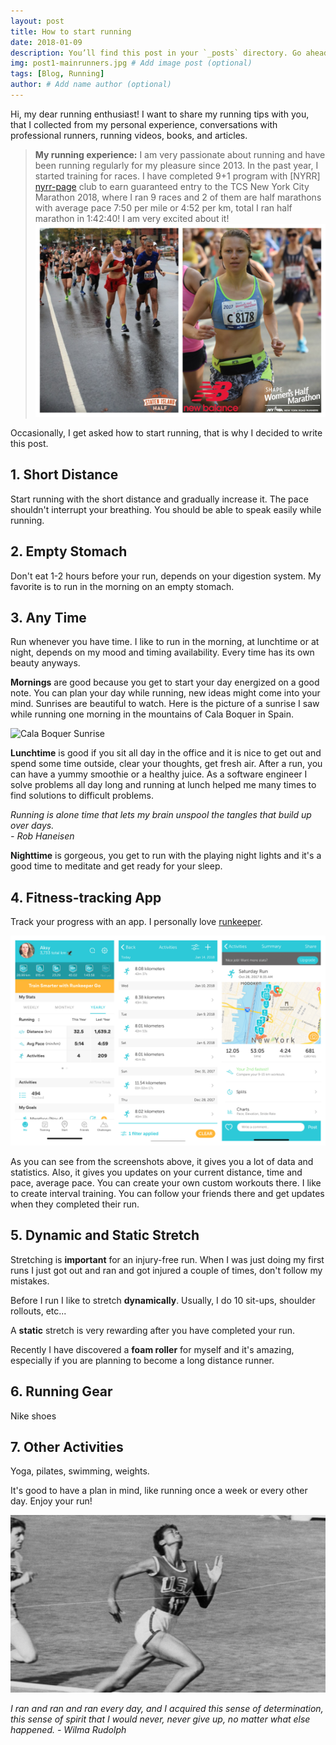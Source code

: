 ```yaml
---
layout: post
title: How to start running
date: 2018-01-09
description: You’ll find this post in your `_posts` directory. Go ahead and edit it and re-build the site to see your changes. # Add post description (optional)
img: post1-mainrunners.jpg # Add image post (optional)
tags: [Blog, Running]
author: # Add name author (optional)
---
```


Hi, my dear running enthusiast!
I want to share my running tips with you, that I collected from my personal experience, conversations with professional runners, running videos, books, and articles. 

>**My running experience:**
I am very passionate about running and have been running regularly for my pleasure since 2013. In the past year, I started training for races. I have completed 9+1 program with [NYRR] [nyrr-page] club to earn guaranteed entry to the TCS New York City Marathon 2018, where I ran 9 races and 2 of them are half marathons with average pace 7:50 per mile or 4:52 per km, total I ran half marathon in 1:42:40! I am very excited about it!
![me][me-image]

Occasionally, I get asked how to start running, that is why I decided to write this post. 

## 1\. Short Distance

Start running with the short distance and gradually increase it. The pace shouldn't interrupt your breathing. You should be able to speak easily while running.

## 2\. Empty Stomach

Don't eat 1-2 hours before your run, depends on your digestion system. My favorite is to run in the morning on an empty stomach.   

## 3\. Any Time 

Run whenever you have time. I like to run in the morning, at lunchtime or at night, depends on my mood and timing availability. Every time has its own beauty anyways.

**Mornings** are good because you get to start your day energized on a good note. You can plan your day while running, new ideas might come into your mind.  Sunrises are beautiful to watch.
Here is the picture of a sunrise I saw while running one morning in the mountains of Cala Boquer in Spain. 
    
![Cala Boquer Sunrise][sunrise-image]    

**Lunchtime** is good if you sit all day in the office and it is nice to get out and spend some time outside, clear your thoughts, get fresh air. After a run, you can have a yummy smoothie or a healthy juice. As a software engineer I solve problems all day long and running at lunch helped me many times to find solutions to difficult problems.

<i class="fa fa-quote-left fa-2x fa-pull-left fa-border"></i>*Running is alone time that lets my brain unspool the tangles that build up over days.<br> - Rob Haneisen*


**Nighttime** is gorgeous, you get to run with the playing night lights and it's a good time to meditate and get ready for your sleep.

## 4\. Fitness-tracking App

Track your progress with an app. I personally love [runkeeper][runkeeper-page].

![img][runkeeper-image]

As you can see from the screenshots above, it gives you a lot of data and statistics. Also, it gives you updates on your current distance, time and pace, average pace. You can create your own custom workouts there. I like to create interval training. You can follow your friends there and get updates when they completed their run.

## 5\. Dynamic and Static Stretch

Stretching is **important** for an injury-free run. When I was just doing my first runs I just got out and ran and got injured a couple of times, don't follow my mistakes. 

Before I run I like to stretch **dynamically**. Usually, I do 10 sit-ups, shoulder rollouts, etc...

A **static** stretch is very rewarding after you have completed your run. 

Recently I have discovered a **foam roller** for myself and it's amazing, especially if you are planning to become a long distance runner.

## 6\. Running Gear

Nike shoes

## 7\. Other Activities

Yoga, pilates, swimming, weights.



It's good to have a plan in mind, like running once a week or every other day. 
Enjoy your run! 

![runner][runner-image]

<i class="fa fa-quote-left fa-2x fa-2x fa-pull-left fa-border"></i>*I ran and ran and ran every day, and I acquired this sense of determination, this sense of spirit that I would never, never give up, no matter what else happened. - Wilma Rudolph*


[runkeeper-image]: /assets/img/post1-runkeeper.jpg
[me-image]: /assets/img/post1-mehalfmarathon.jpg
[runner-image]: /assets/img/post1-b&wrunner.jpg
[sunrise-image]: /assets/img/post1-sunrise.jpg
[runkeeper-page]: https://runkeeper.com 
[nyrr-page]: http://www.nyrr.org/join-and-give/become-a-member/run-9-give-1unkeeper.com 
[nyrr-page]: http://www.nyrr.org/join-and-give/become-a-member/run-9-give-1